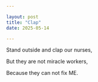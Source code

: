 ```yaml
---

layout: post
title: "Clap"
date: 2025-05-14

---
```


Stand outside and clap our nurses,

But they are not miracle workers,

Because they can not fix ME.
